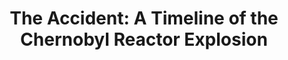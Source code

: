 ---
title:  "The Accident: A Timeline of the Chernobyl Reactor Explosion"
category: ['time']
classes: ['embed','iframe']
excerpt: "A timeline and graphics show the Chernobyl reactor explosion as it unfolded."
description: "A timeline that dives deep into the night of the Chernobyl reactor explosion and the causes associated with it. Starting with the decisions made leading up to the disaster and moving to a second-by-second description of the explosion, this project follows the status of the reactor with graphics that show the weight of what happened. This project hopes to make it clear to everyone what the underlying issues were that led to the disaster and the decisions that were made which caused it to happen. "
header:
  teaser: assets/images/kenaston.png
contributors:
    - name: Elliot Kenaston
      bio: "Class of 2021, and astrophysics major from Fairbanks Alaska. "
embed:
    type: timeline
    id: 1SX76BGj92qw_Cza1McItKZj5Dhwh3UOB3zFSdpL6Ruc
    url: "https://cdn.knightlab.com/libs/timeline3/latest/embed/index.html?source=1SX76BGj92qw_Cza1McItKZj5Dhwh3UOB3zFSdpL6Ruc&font=Default&lang=en&initial_zoom=2&height=650"
---